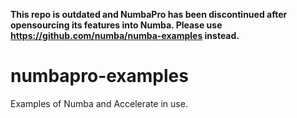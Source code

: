 **This repo is outdated and NumbaPro has been discontinued after opensourcing its features into Numba. Please use https://github.com/numba/numba-examples instead.**

numbapro-examples
=================

Examples of Numba and Accelerate in use.
